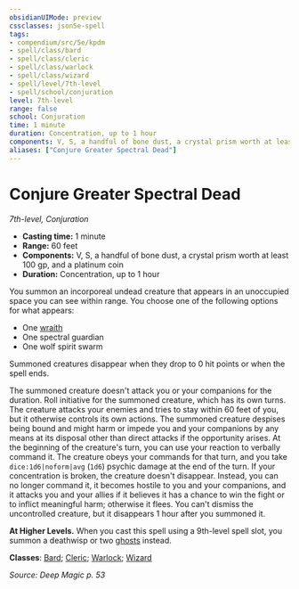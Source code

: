 ```yaml
---
obsidianUIMode: preview
cssclasses: json5e-spell
tags:
- compendium/src/5e/kpdm
- spell/class/bard
- spell/class/cleric
- spell/class/warlock
- spell/class/wizard
- spell/level/7th-level
- spell/school/conjuration
level: 7th-level
range: false
school: Conjuration
time: 1 minute
duration: Concentration, up to 1 hour
components: V, S, a handful of bone dust, a crystal prism worth at least 100 gp, and a platinum coin
aliases: ["Conjure Greater Spectral Dead"]
---
```

# Conjure Greater Spectral Dead
*7th-level, Conjuration*  

- **Casting time:** 1 minute
- **Range:** 60 feet
- **Components:** V, S, a handful of bone dust, a crystal prism worth at least 100 gp, and a platinum coin
- **Duration:** Concentration, up to 1 hour

You summon an incorporeal undead creature that appears in an unoccupied space you can see within range. You choose one of the following options for what appears:

- One [wraith](compendium/bestiary/undead/wraith.md)  
- One spectral guardian  
- One wolf spirit swarm  

Summoned creatures disappear when they drop to 0 hit points or when the spell ends.

The summoned creature doesn't attack you or your companions for the duration. Roll initiative for the summoned creature, which has its own turns. The creature attacks your enemies and tries to stay within 60 feet of you, but it otherwise controls its own actions. The summoned creature despises being bound and might harm or impede you and your companions by any means at its disposal other than direct attacks if the opportunity arises. At the beginning of the creature's turn, you can use your reaction to verbally command it. The creature obeys your commands for that turn, and you take `dice:1d6|noform|avg` (`1d6`) psychic damage at the end of the turn. If your concentration is broken, the creature doesn't disappear. Instead, you can no longer command it, it becomes hostile to you and your companions, and it attacks you and your allies if it believes it has a chance to win the fight or to inflict meaningful harm; otherwise it flees. You can't dismiss the uncontrolled creature, but it disappears 1 hour after you summoned it.

**At Higher Levels.** When you cast this spell using a 9th-level spell slot, you summon a deathwisp or two [ghosts](compendium/bestiary/undead/ghost.md) instead.

**Classes**: [Bard](list-spells-classes-bard); [Cleric](list-spells-classes-cleric); [Warlock](list-spells-classes-warlock); [Wizard](list-spells-classes-wizard)

*Source: Deep Magic p. 53*